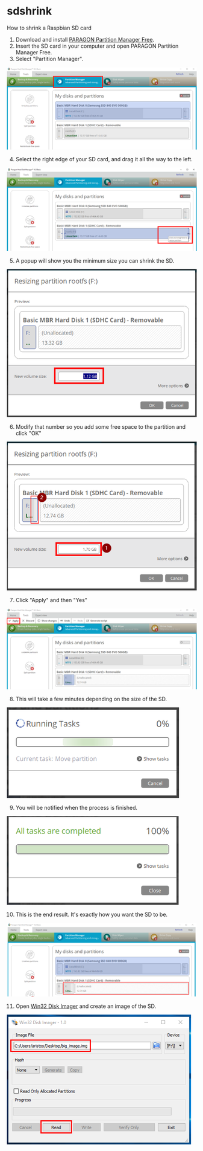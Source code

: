 # sdshrink
How to shrink a Raspbian SD card

01. Download and install [PARAGON Partition Manager Free](https://www.paragon-software.com/free/pm-express/).
02. Insert the SD card in your computer and open PARAGON Partition Manager Free.
03. Select "Partition Manager".

![alt text](https://github.com/aristosv/sdshrink/blob/master/step1.png)

04. Select the right edge of your SD card, and drag it all the way to the left.

![alt text](https://github.com/aristosv/sdshrink/blob/master/step2.png)

05. A popup will show you the minimum size you can shrink the SD.

![alt text](https://github.com/aristosv/sdshrink/blob/master/step3.png)

06. Modify that number so you add some free space to the partition and click "OK"

![alt text](https://github.com/aristosv/sdshrink/blob/master/step4.png)

07. Click "Apply" and then "Yes"

![alt text](https://github.com/aristosv/sdshrink/blob/master/step5.png)

08. This will take a few minutes depending on the size of the SD.

![alt text](https://github.com/aristosv/sdshrink/blob/master/step6.png)

09. You will be notified when the process is finished.

![alt text](https://github.com/aristosv/sdshrink/blob/master/step7.png)

10. This is the end result. It's exactly how you want the SD to be.

![alt text](https://github.com/aristosv/sdshrink/blob/master/step8.png)

11. Open [Win32 Disk Imager](https://sourceforge.net/projects/win32diskimager/files/latest/download) and create an image of the SD.

![alt text](https://github.com/aristosv/sdshrink/blob/master/step9.png)
